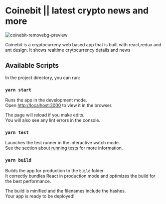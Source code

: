 # Coinebit || latest crypto news and more

![coinebit-removebg-preview](https://user-images.githubusercontent.com/7413400/134214743-a61f8049-3257-47fc-8e02-f22d6fd476b3.png)

Coinebit is a cryptocurreny web based app that is built with react,redux and ant design. It shows realtime crytocurrency details and news

## Available Scripts



In the project directory, you can run:

### `yarn start`

Runs the app in the development mode.\
Open [http://localhost:3000](http://localhost:3000) to view it in the browser.

The page will reload if you make edits.\
You will also see any lint errors in the console.

### `yarn test`

Launches the test runner in the interactive watch mode.\
See the section about [running tests](https://facebook.github.io/create-react-app/docs/running-tests) for more information.

### `yarn build`

Builds the app for production to the `build` folder.\
It correctly bundles React in production mode and optimizes the build for the best performance.

The build is minified and the filenames include the hashes.\
Your app is ready to be deployed!



